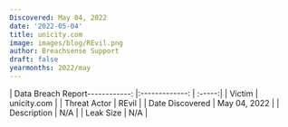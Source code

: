 ```yaml
---
Discovered: May 04, 2022
date: '2022-05-04'
title: unicity.com
image: images/blog/REvil.png
author: Breachsense Support
draft: false
yearmonths: 2022/may
---
```


| Data Breach Report------------:   |:-------------:    | :-----:|
| Victim    | unicity.com      | 
| Threat Actor    | REvil      | 
| Date Discovered    | May 04, 2022      | 
| Description    | N/A      | 
| Leak Size    | N/A      | 

